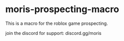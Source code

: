 # moris-prospecting-macro
This is a macro for the roblox game prospecting.

join the discord for support: discord.gg/moris

